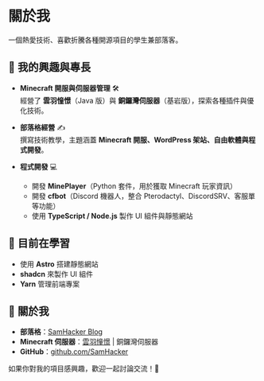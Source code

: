 # 關於我

<script>
  // 計算年齡
  const birthYear = 2010; // 假設你的出生年份是2000年
  const currentYear = new Date().getFullYear();
  const age = currentYear - birthYear;

  // 將年齡插入到指定的元素中
  //   document.addEventListener('DOMContentLoaded', () => {
  //     document.getElementById('age').textContent = age;
  //   });
  
  let school_level = "";
  // 依據年齡計算當前的學級是國中、高中還是大學
  if (age <= 16) {
    school_level = "國中";
  } else if (age <= 19) {
    school_level = "高中";
  } else {
    school_level = "大學";
  }

  document.addEventListener('DOMContentLoaded', () => {
    document.getElementById('school-level').textContent = school_level;
  });
</script>

一個熱愛技術、喜歡折騰各種開源項目的<span id="school-level"></span>學生兼部落客。  

## 🔧 我的興趣與專長  

- **Minecraft 開服與伺服器管理** 🛠️  
  經營了 **雲羽憧憬**（Java 版）與 **銅鑼灣伺服器**（基岩版），探索各種插件與優化技術。  

- **部落格經營** ✍️  
  撰寫技術教學，主題涵蓋 **Minecraft 開服、WordPress 架站、自由軟體與程式開發**。  

- **程式開發** 💻  
  - 開發 **MinePlayer**（Python 套件，用於獲取 Minecraft 玩家資訊）  
  - 開發 **cfbot**（Discord 機器人，整合 Pterodactyl、DiscordSRV、客服單等功能）  
  - 使用 **TypeScript / Node.js** 製作 UI 組件與靜態網站  

## 🌱 目前在學習  
- 使用 **Astro** 搭建靜態網站  
- **shadcn** 來製作 UI 組件  
- **Yarn** 管理前端專案  

## 📢 關於我  
- **部落格**：[SamHacker Blog](https://samhacker.xyz)
- **Minecraft 伺服器**：[雲羽憧憬](https://whiterdoc.lnstw.xyz/) | 銅鑼灣伺服器
- **GitHub**：[github.com/SamHacker](https://github.com/SamHacker)

如果你對我的項目感興趣，歡迎一起討論交流！🚀

